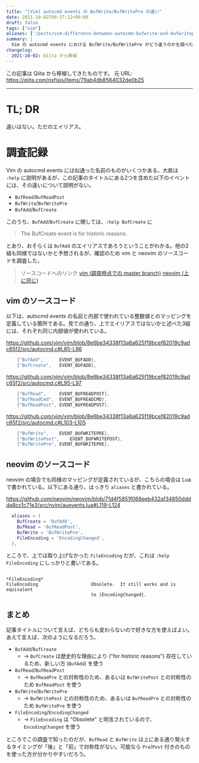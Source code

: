 ```yaml
---
title: "[Vim] autocmd events の BufWrite/BufWritePre の違い"
date: 2021-10-02T09:37:12+09:00
draft: false
tags: ["vim"]
aliases: ['/posts/vim-difference-between-autocmd-bufwrite-and-bufwritepre/']
summary: |
  Vim の autocmd events における BufWrite/BufWritePre がどう違うのかを調べた結果、違いはないことがわかった。
changelog:
  2021-10-02: Qiita から移植
---
```


この記事は Qiita から移植してきたものです。
元 URL: https://qiita.com/nsfisis/items/79ab4db8564032de0b25


-----------------------------------



# TL; DR

違いはない。ただのエイリアス。


# 調査記録

Vim の autocmd events には似通った名前のものがいくつかある。大抵は `:help` に説明があるが、この記事のタイトルにある2つを含めた以下のイベントには、その違いについて説明がない。

* `BufRead`/`BufReadPost`
* `BufWrite`/`BufWritePre`
* `BufAdd`/`BufCreate`

このうち、`BufAdd`/`BufCreate` に関しては、`:help BufCreate` に

> The BufCreate event is for historic reasons.

とあり、おそらくは `BufAdd` のエイリアスであろうということがわかる。他の2組も同様ではないかと予想されるが、確認のため vim と neovim のソースコードを調査した。

> ソースコードへのリンク
> [vim (調査時点での master branch)](https://github.com/vim/vim/tree/8e6be34338f13a6a625f19bcef82019c9adc65f2)
> [neovim (上に同じ)](https://github.com/neovim/neovim/tree/71d4f5851f068eeb432af34850dddda8cc1c71e3)

## vim のソースコード

以下は、autocmd events の名前と内部で使われている整数値とのマッピングを定義している箇所である。見ての通り、上でエイリアスではないかと述べた3組には、それぞれ同じ内部値が使われている。

https://github.com/vim/vim/blob/8e6be34338f13a6a625f19bcef82019c9adc65f2/src/autocmd.c#L85-L86

```c
    {"BufAdd",		EVENT_BUFADD},
    {"BufCreate",	EVENT_BUFADD},
```

https://github.com/vim/vim/blob/8e6be34338f13a6a625f19bcef82019c9adc65f2/src/autocmd.c#L95-L97

```c
    {"BufRead",		EVENT_BUFREADPOST},
    {"BufReadCmd",	EVENT_BUFREADCMD},
    {"BufReadPost",	EVENT_BUFREADPOST},
```

https://github.com/vim/vim/blob/8e6be34338f13a6a625f19bcef82019c9adc65f2/src/autocmd.c#L103-L105

```c
    {"BufWrite",	EVENT_BUFWRITEPRE},
    {"BufWritePost",	EVENT_BUFWRITEPOST},
    {"BufWritePre",	EVENT_BUFWRITEPRE},
```

## neovim のソースコード

neovim の場合でも同様のマッピングが定義されているが、こちらの場合は Lua で書かれている。以下にある通り、はっきり `aliases` と書かれている。

https://github.com/neovim/neovim/blob/71d4f5851f068eeb432af34850dddda8cc1c71e3/src/nvim/auevents.lua#L119-L124

```lua
  aliases = {
    BufCreate = 'BufAdd',
    BufRead = 'BufReadPost',
    BufWrite = 'BufWritePre',
    FileEncoding = 'EncodingChanged',
  },
```

ところで、上では取り上げなかった `FileEncoding` だが、これは `:help FileEncoding` にしっかりと書いてある。

```
                                                           *FileEncoding*
FileEncoding                    Obsolete.  It still works and is equivalent
                                to |EncodingChanged|.
```

## まとめ

記事タイトルについて言えば、どちらも変わらないので好きな方を使えばよい。あえて言えば、次のようになるだろう。

* `BufAdd`/`BufCreate`
  * → `BufCreate` は歴史的な理由により ("for historic reasons") 存在しているため、新しい方 (`BufAdd`) を使う
* `BufRead`/`BufReadPost`
  * → `BufReadPre` との対称性のため、あるいは `BufWritePost` との対称性のため `BufReadPost` を使う
* `BufWrite`/`BufWritePre`
  * → `BufWritePost` との対称性のため、あるいは `BufReadPre` との対称性のため `BufWritePre` を使う
* `FileEncoding`/`EncodingChanged`
  * → `FileEncoding` は "Obsolete" と明言されているので、`EncodingChanged` を使う

ところでこの調査で知ったのだが、`BufRead` と `BufWrite` は上にある通り発火するタイミングが「後」と「前」で対称性がない。可能なら `Pre`/`Post` 付きのものを使った方が分かりやすいだろう。


